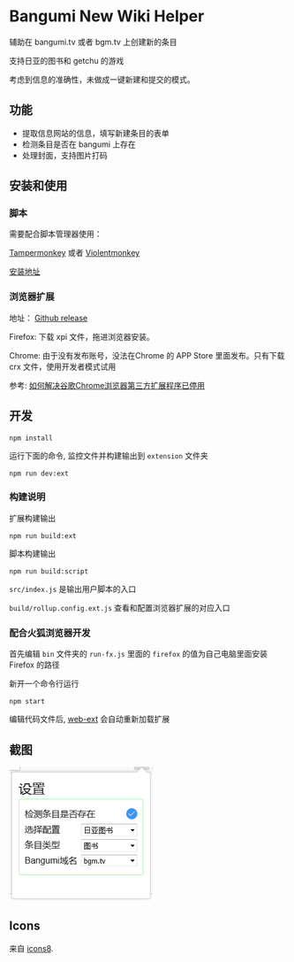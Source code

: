 # Bangumi New Wiki Helper
辅助在 bangumi.tv 或者 bgm.tv 上创建新的条目

支持日亚的图书和 getchu 的游戏

考虑到信息的准确性，未做成一键新建和提交的模式。

## 功能
- 提取信息网站的信息，填写新建条目的表单
- 检测条目是否在 bangumi 上存在
- 处理封面，支持图片打码

## 安装和使用
### 脚本
需要配合脚本管理器使用： 

[Tampermonkey](https://chrome.google.com/webstore/detail/dhdgffkkebhmkfjojejmpbldmpobfkfo)
或者 [Violentmonkey](https://addons.mozilla.org/zh-CN/firefox/addon/violentmonkey/)

[安装地址](https://greasyfork.org/en/scripts/40041-bangumi-new-wiki-helper)

### 浏览器扩展
地址： [Github release](https://github.com/22earth/bangumi-new-wiki-helper/releases)

Firefox: 下载 xpi 文件，拖进浏览器安装。

Chrome: 由于没有发布账号，没法在Chrome 的 APP Store 里面发布。只有下载 crx 文件，使用开发者模式试用

参考: [如何解决谷歌Chrome浏览器第三方扩展程序已停用](https://jingyan.baidu.com/article/0f5fb099cbe5486d8334ea2c.html)

## 开发

    npm install

运行下面的命令, 监控文件并构建输出到 `extension` 文件夹

    npm run dev:ext

### 构建说明
扩展构建输出

    npm run build:ext

脚本构建输出

    npm run build:script
        
`src/index.js` 是输出用户脚本的入口

`build/rollup.config.ext.js` 查看和配置浏览器扩展的对应入口
### 配合火狐浏览器开发
首先编辑 `bin` 文件夹的 `run-fx.js` 里面的 `firefox` 的值为自己电脑里面安装 Firefox 的路径

新开一个命令行运行

    npm start

编辑代码文件后, [web-ext][web-ext] 会自动重新加载扩展

## 截图
![popup screenshot](screenshots/popup.png "popup screenshot")

[web-ext]: https://developer.mozilla.org/en-US/Add-ons/WebExtensions/Getting_started_with_web-ext

## Icons

来自 [icons8](https://icons8.com/).
